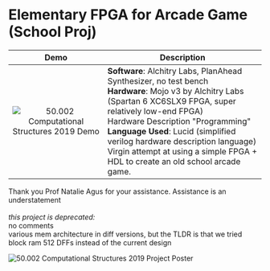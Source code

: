 # Elementary FPGA for Arcade Game (School Proj)
Demo             |  Description
:-------------------------:|:-------------------------:
![50.002 Computational Structures 2019 Demo](https://github.com/careylzh/theSkyIsFalling/blob/master/theSkyIsFalling.gif) | <div align="left">__Software__: Alchitry Labs, PlanAhead Synthesizer, no test bench <br/> __Hardware__: Mojo v3 by Alchitry Labs (Spartan 6 XC6SLX9 FPGA, super relatively low-end FPGA) <br/> Hardware Description "Programming" __Language Used__: Lucid (simplified verilog hardware description language) <br/> Virgin attempt at using a simple FPGA + HDL to create an old school arcade game. <br/> </div>

Thank you Prof Natalie Agus for your assistance. Assistance is an understatement <br/> <br/>
_this project is deprecated:_ <br/>
no comments <br/>
various mem architecture in diff versions, but the TLDR is that we tried block ram 512 DFFs instead of the current design

![50.002 Computational Structures 2019 Project Poster](https://github.com/careylzh/theSkyIsFalling/blob/master/50.002%20FPGA%201D%20Poster%20SUTD%202019.png)

